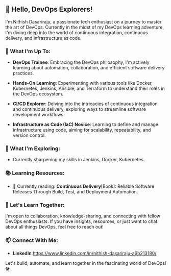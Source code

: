 ## 👋 Hello, DevOps Explorers!

I'm Nithish Dasariraju, a passionate tech enthusiast on a journey to master the art of DevOps. Currently in the midst of my DevOps learning adventure,
I'm diving deep into the world of continuous integration, continuous delivery, and infrastructure as code.

### 🚀 What I'm Up To:

- **DevOps Trainee**: Embracing the DevOps philosophy, I'm actively learning about automation, collaboration, and efficient software delivery practices.

- **Hands-On Learning**: Experimenting with various tools like Docker, Kubernetes, Jenkins, Ansible, and Terraform to understand their roles in the DevOps ecosystem.

- **CI/CD Explorer**: Delving into the intricacies of continuous integration and continuous delivery, exploring ways to streamline software development workflows.

- **Infrastructure as Code (IaC) Novice**: Learning to define and manage infrastructure using code, aiming for scalability, repeatability, and version control.

### 🌱 What I'm Exploring:

- Currently sharpening my skills in Jenkins, Docker, Kubernetes.
  
### 📚 Learning Resources:

- 📖 Currently reading: **Continuous Delivery**[Book]: Reliable Software Releases Through Build, Test, and Deployment Automation.

### 💬 Let's Learn Together:

I'm open to collaboration, knowledge-sharing, and connecting with fellow DevOps enthusiasts. If you have insights, resources, or just want to chat about all things DevOps, feel free to reach out!

### 📫 Connect With Me:

- **LinkedIn**:https://www.linkedin.com/in/nithish-dasariraju-a6b213180/

Let's build, automate, and learn together in the fascinating world of DevOps! 🛠️
